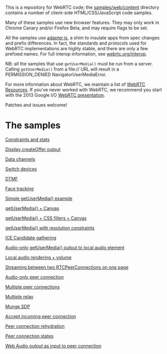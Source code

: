 This is a repository for WebRTC code; the [samples/web/content](https://github.com/GoogleChrome/webrtc/tree/master/samples/web/content/) directory contains a number of client-side HTML/CSS/JavaScript code samples.

Many of these samples use new browser features. They may only work in Chrome Canary and/or Firefox Beta, and may require flags to be set.

All the samples use [adapter.js](https://github.com/GoogleChrome/webrtc/blob/master/samples/web/js/adapter.js), a shim to insulate apps from spec changes and prefix differences. In fact, the standards and protocols used for WebRTC implementations are highly stable, and there are only a few prefixed names. For full interop information, see [webrtc.org/interop](http://www.webrtc.org/interop).

NB: all the samples that use `getUserMedia()` must be run from a server. Calling `getUserMedia()` from a file:// URL will result in a PERMISSION_DENIED NavigatorUserMediaError.

For more information about WebRTC, we maintain a list of [WebRTC Resources](https://docs.google.com/document/d/1idl_NYQhllFEFqkGQOLv8KBK8M3EVzyvxnKkHl4SuM8/edit). If you've never worked with WebRTC, we recommend you start with the 2013 Google I/O [WebRTC presentation](http://www.youtube.com/watch?v=p2HzZkd2A40).

Patches and issues welcome!

The samples
===========

[Constraints and stats](http://googlechrome.github.io/webrtc/samples/js/constraints-and-stats.html)

[Display createOffer output](http://googlechrome.github.io/webrtc/samples/js/create-offer.html)

[Data channels](http://googlechrome.github.io/webrtc/samples/js/dc1.html)

[Switch devices](http://googlechrome.github.io/webrtc/samples/js/device-switch.html)

[DTMF](http://googlechrome.github.io/webrtc/samples/js/dtmf1.html)

[Face tracking](http://googlechrome.github.io/webrtc/samples/js/face.html)

[Simple getUserMedia() example](http://googlechrome.github.io/webrtc/samples/js/gum1.html)

[getUserMedia() + Canvas](http://googlechrome.github.io/webrtc/samples/js/gum2.html)

[getUserMedia() + CSS filters + Canvas](http://googlechrome.github.io/webrtc/samples/js/gum3.html)

[getUserMedia() with resolution constraints](http://googlechrome.github.io/webrtc/samples/js/gum4.html)

[ICE Candidate gathering](http://googlechrome.github.io/webrtc/samples/js/ice-servers.html)

[Audio-only getUserMedia() output to local audio element](http://googlechrome.github.io/webrtc/samples/js/local-audio-rendering.html)

[Local audio rendering + volume](http://googlechrome.github.io/webrtc/samples/js/local-audio-volume.html)

[Streaming between two RTCPeerConnections on one page](http://googlechrome.github.io/webrtc/samples/js/pc1.html)

[Audio-only peer connection](http://googlechrome.github.io/webrtc/samples/js/pc1-audio.html)

[Multiple peer connections](http://googlechrome.github.io/webrtc/samples/js/multiple.html)

[Multiple relay](http://googlechrome.github.io/webrtc/samples/js/multiple-relay.html)

[Munge SDP](http://googlechrome.github.io/webrtc/samples/js/pc1_sdp_munge.html)

[Accept incoming peer connection](http://googlechrome.github.io/webrtc/samples/js/pranswer.html)

[Peer connection rehydration](http://googlechrome.github.io/webrtc/samples/js/rehydrate.html)

[Peer connection states](http://googlechrome.github.io/webrtc/samples/js/states.html)

[Web Audio output as input to peer connection](http://googlechrome.github.io/webrtc/samples/js/webaudio-and-webrtc.html)
